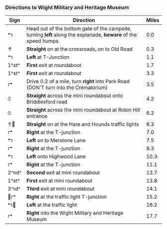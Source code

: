 ### Directions to Wight Military and Heritage Museum

| Sign              | Direction                                                                                                   | Miles |
| ----------------- | ----------------------------------------------------------------------------------------------------------- | ----- |
| &#x21b0;          | Head out of the bottom gate of the campsite, turning **left** along the esplanade, **beware** of the speed humps | 0.0   |
| &#x2191;          | **Straight** on at the crossroads, on to Old Road                                                            | 0.3   |
| &#x21b0;          | **Left** at T-Junction                                                                                      | 1.1   |
| 1^st^             | **First** exit at roundabout                                                                                | 1.7   |
| 1^st^             | **First** exit at roundabout                                                                                | 3.3   |
| &#x21b1;          | Drive 0.2 of a mile, turn **right** into Park Road (DON'T turn into the Crematorium)                               | 3.5   |
| &#x29BD;          | **Straight** across the mini roundabout onto Briddlesford road                                             | 4.2   |
| &#x29BD;          | **Straight** across the mini roundabout at Robin Hill entrance                                              | 6.2   |
| &#x2191;&#x1F6A6; | **Straight** on at the Hare and Hounds traffic lights                                                       | 6.3   |
| &#x21b1;          | **Right** at the T-junction                                                                                 | 7.0   |
| &#x21b0;          | **Left** on to Merstone Lane                                                                                | 7.5   |
| &#x21b1;          | **Right** at the T-junction                                                                                 | 9.3   |
| &#x21b0;          | **Left** onto Highwood Lane                                                                                 | 10.3  |
| &#x21b1;          | **Right** at the T-junction                                                                                 | 11.1  |
| 2^nd^             | **Second** exit at mini roundabout                                                                          | 13.7  |
| 1^st^             | **First** exit at mini roundabout                                                                           | 13.8  |
| 3^rd^             | **Third** exit at mini roundabout                                                                           | 14.1  |
| &#x1F6A6;&#x21b1; | **Right** at the traffic light T-junction                                                                   | 15.2  |
| &#x21b0;&#x1F6A6; | **Left** at the traffic light                                                                               | 16.2  |
| &#x21b1;          | **Right** into the Wight Military and Heritage Museum                                                       | 17.7  |
